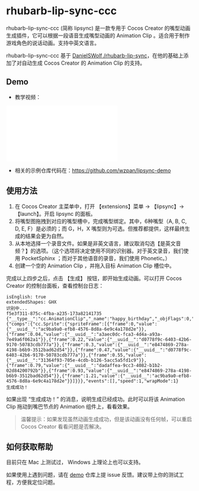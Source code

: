 # rhubarb-lip-sync-ccc

rhubarb-lip-sync-ccc (简称 lipsync) 是一款专用于 Cocos Creator 的嘴型动画生成插件，它可以根据一段语音生成嘴型动画的 Animation Clip 。适合用于制作游戏角色的说话动画。支持中英文语言。

rhubarb-lip-sync-ccc 基于 [DanielSWolf /rhubarb-lip-sync](https://github.com/DanielSWolf/rhubarb-lip-sync)，在他的基础上添加了对自动生成 Cocos Creator 的 Animation Clip 的支持。

## Demo

* 教学视频：

<iframe src="//player.bilibili.com/player.html?aid=458012711&bvid=BV1V5411G7cm&cid=263880799&page=1" scrolling="no" border="0" frameborder="no" framespacing="0" allowfullscreen="true"> </iframe>

* 相关的示例仓库代码在：<https://github.com/wzpan/lipsync-demo>

## 使用方法

1. 在 Cocos Creator 主菜单中，打开 【extensions】菜单 -> 【lipsync】-> 【launch】。开启 lipsync 的面板。
2. 将嘴型图拖拽到对应的嘴型槽中，完成嘴型绑定。其中，6种嘴型（A, B, C, D, E, F）是必须的；而 G，H，X 嘴型则为可选。但推荐都提供，这样最终生成的结果会更为自然。
3. 从本地选择一个录音文件。如果是非英文语言，建议取消勾选【是英文音频？】的选项。（这个选项将决定使用不同的识别器。对于英文录音，我们使用 PocketSphinx ；而对于其他语音的录音，我们使用 Phonetic。）
4. 创建一个空的 Animation Clip ，并拖入目标 Animation Clip 槽位中。

完成以上四步之后，点击 【生成】 按钮，即开始生成动画。可以打开 Cocos Creator 的控制台面板，查看控制台日志：

```
isEnglish: true
extendedShapes: GHX
识别中...
f5e3f311-875c-4fba-a235-173a82141735
{"__type__":"cc.AnimationClip","_name":"happy_birthday","_objFlags":0,"_duration":1.32,"sample":100,"curveData":{"comps":{"cc.Sprite":{"spriteFrame":[{"frame":0,"value":{"__uuid__":"ac9ba9a0-efb8-4576-8d8a-6e9c4a178d2e"}},{"frame":0.04,"value":{"__uuid__":"a3aec0dc-fca3-4d4a-a93a-7e49a6f062a1"}},{"frame":0.22,"value":{"__uuid__":"d0778f9c-6403-42b6-9170-50783cdb777a"}},{"frame":0.3,"value":{"__uuid__":"e8474869-278a-4198-b6b9-3512bad62d54"}},{"frame":0.47,"value":{"__uuid__":"d0778f9c-6403-42b6-9170-50783cdb777a"}},{"frame":0.55,"value":{"__uuid__":"31364f93-705e-4cdb-b126-5acc5a5fd1c9"}},{"frame":0.79,"value":{"__uuid__":"dadaffea-9cc3-4082-b1b2-02d84200792b"}},{"frame":0.93,"value":{"__uuid__":"e8474869-278a-4198-b6b9-3512bad62d54"}},{"frame":1.21,"value":{"__uuid__":"ac9ba9a0-efb8-4576-8d8a-6e9c4a178d2e"}}]}}},"events":[],"speed":1,"wrapMode":1}
生成成功！
```

如果出现 “生成成功！” 的消息，说明生成已经成功。此时可以将该 Animation Clip 拖动到嘴巴节点的 Animation 组件上，看看效果。

> 温馨提示：如果发现虽然动画生成成功，但是该动画没有任何帧，可以重启 Cocos Creator 看看问题是否解决。

## 如何获取帮助

目前只在 Mac 上测试过， Windows 上理论上也可以支持。

如果使用上遇到问题，请在 [demo](https://github.com/wzpan/lipsync-demo/issues) 仓库上提 issue 反馈。建议带上你的测试工程，方便我定位问题。